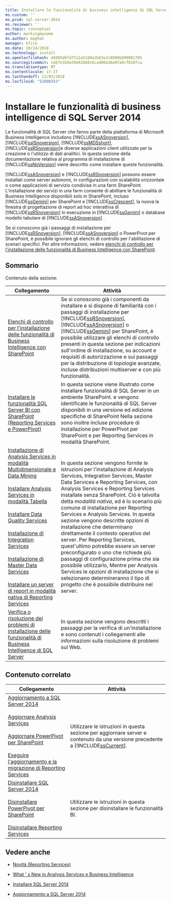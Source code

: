 ```yaml
---
title: Installare le funzionalità di business intelligence di SQL Server 2014
ms.custom: ''
ms.prod: sql-server-2014
ms.reviewer: ''
ms.topic: conceptual
author: markingmyname
ms.author: maghan
manager: kfile
ms.date: 10/24/2018
ms.technology: install
ms.openlocfilehash: 44805d6fd7512a5180a2b62e2c8808b890901705
ms.sourcegitcommit: ceb7e1b9e29e02bb0c6ca400a36e0fa9cf010fca
ms.translationtype: MT
ms.contentlocale: it-IT
ms.lasthandoff: 12/03/2018
ms.locfileid: "52808353"
---
```

# <a name="install-sql-server-2014-bi-features"></a>Installare le funzionalità di business intelligence di SQL Server 2014

  Le funzionalità di SQL Server che fanno parte della piattaforma di Microsoft Business Intelligence includono [!INCLUDE[ssASnoversion](../../includes/ssasnoversion-md.md)], [!INCLUDE[ssISnoversion](../../includes/ssisnoversion-md.md)], [!INCLUDE[ssMDSshort](../../includes/ssmdsshort-md.md)], [!INCLUDE[ssRSnoversion](../../includes/ssrsnoversion-md.md)]e diverse applicazioni client utilizzate per la creazione o l'utilizzo di dati analitici. In questa sezione della documentazione relativa al programma di installazione di [!INCLUDE[ssNoVersion](../../includes/ssnoversion-md.md)] viene descritto come installare queste funzionalità.  
  
 [!INCLUDE[ssASnoversion](../../includes/ssasnoversion-md.md)] e [!INCLUDE[ssRSnoversion](../../includes/ssrsnoversion-md.md)] possono essere installati come server autonomi, in configurazioni con scalabilità orizzontale o come applicazioni di servizio condivise in una farm SharePoint. L'installazione dei servizi in una farm consente di abilitare le funzionalità di Business Intelligence disponibili solo in SharePoint, incluso [!INCLUDE[ssGemini](../../includes/ssgemini-md.md)] per SharePoint e [!INCLUDE[ssCrescent](../../includes/sscrescent-md.md)], la nuova la finestra di progettazione di report ad hoc interattiva di [!INCLUDE[ssRSnoversion](../../includes/ssrsnoversion-md.md)] in esecuzione in [!INCLUDE[ssGemini](../../includes/ssgemini-md.md)] o database modello tabulare di [!INCLUDE[ssASnoversion](../../includes/ssasnoversion-md.md)] .  
  
 Se si conoscono già i passaggi di installazione per [!INCLUDE[ssRSnoversion](../../includes/ssrsnoversion-md.md)], [!INCLUDE[ssASnoversion](../../includes/ssasnoversion-md.md)] o PowerPivot per SharePoint, è possibile ignorare gli elenchi di controllo per l'abilitazione di scenari specifici. Per altre informazioni, vedere [elenchi di controllo per l'installazione delle funzionalità di Business Intelligence con SharePoint](checklists-for-installing-bi-features-with-sharepoint.md).  
  
## <a name="contents"></a>Sommario

Contenuto della sezione:
  
|Collegamento|Attività|  
|----------|----------|  
|[Elenchi di controllo per l'installazione delle funzionalità di Business Intelligence con SharePoint](checklists-for-installing-bi-features-with-sharepoint.md)|Se si conoscono già i componenti da installare e si dispone di familiarità con i passaggi di installazione per [!INCLUDE[ssRSnoversion](../../includes/ssrsnoversion-md.md)], [!INCLUDE[ssASnoversion](../../includes/ssasnoversion-md.md)] o [!INCLUDE[ssGemini](../../includes/ssgemini-md.md)] per SharePoint, è possibile utilizzare gli elenchi di controllo presenti in questa sezione per indicazioni sull'ordine di installazione, su account e requisiti di autorizzazione e sui passaggi per la distribuzione di topologie avanzate, incluse distribuzioni multiserver e con più funzionalità.|  
|[Installare le funzionalità SQL Server BI con SharePoint &#40;Reporting Services e PowerPivot&#41;](install-sql-server-bi-features-sharepoint-powerpivot-reporting-services.md)|In questa sezione viene illustrato come installare funzionalità di SQL Server in un ambiente SharePoint. e vengono identificate le funzionalità di SQL Server disponibili in una versione ed edizione specifiche di SharePoint Nella sezione sono inoltre incluse procedure di installazione per PowerPivot per SharePoint e per Reporting Services in modalità SharePoint.|  
|[Installazione di Analysis Services in modalità Multidimensionale e Data Mining](install-analysis-services-in-multidimensional-and-data-mining-mode.md)<br /><br /> [Installare Analysis Services in modalità Tabella](../../analysis-services/instances/install-windows/install-analysis-services.md)<br /><br /> [Installare Data Quality Services](../../data-quality-services/install-windows/install-data-quality-services.md)<br /><br /> [Installazione di Integration Services](../../integration-services/install-windows/install-integration-services.md)<br /><br /> [Installazione di Master Data Services](../../master-data-services/install-windows/install-master-data-services.md)<br /><br /> [Installare un server di report in modalità nativa di Reporting Services](../../reporting-services/install-windows/install-reporting-services-native-mode-report-server.md)|In questa sezione vengono fornite le istruzioni per l'installazione di Analysis Services, Integration Services, Master Data Services e Reporting Services, con Analysis Services e Reporting Services installate senza SharePoint. Ciò è talvolta detta *modalità nativa*, ed è lo scenario più comune di installazione per Reporting Services e Analysis Services. In questa sezione vengono descritte opzioni di installazione che determinano direttamente il contesto operativo del server. Per Reporting Services, quest'ultimo potrebbe essere un server preconfigurato o uno che richiede più passaggi di configurazione prima che sia possibile utilizzarlo, Mentre per Analysis Services le opzioni di installazione che si selezionano determineranno il tipo di progetto che è possibile distribuire nel server.|  
|[Verifica o risoluzione dei problemi di installazione delle funzionalità di Business Intelligence di SQL Server](../../../2014/sql-server/install/verify-or-troubleshoot-sql-server-bi-feature-installation-problems.md)|In questa sezione vengono descritti i passaggi per la verifica di un'installazione e sono contenuti i collegamenti alle informazioni sulla risoluzione di problemi sul Web.|  
  
## <a name="related-content"></a>Contenuto correlato  
  
|Collegamento|Attività|  
|----------|----------|  
|[Aggiornamento a SQL Server 2014](../../database-engine/install-windows/upgrade-sql-server.md)<br /><br /> [Aggiornare Analysis Services](../../database-engine/install-windows/upgrade-analysis-services.md)<br /><br /> [Aggiornare PowerPivot per SharePoint](../../database-engine/install-windows/upgrade-power-pivot-for-sharepoint.md)<br /><br /> [Eseguire l'aggiornamento e la migrazione di Reporting Services](../../reporting-services/install-windows/upgrade-and-migrate-reporting-services.md)|Utilizzare le istruzioni in questa sezione per aggiornare server e contenuto da una versione precedente a [!INCLUDE[ssCurrent](../../includes/sscurrent-md.md)].|  
|[Disinstallare SQL Server 2014](uninstall-sql-server.md)<br /><br /> [Disinstallare PowerPivot per SharePoint](../../../2014/sql-server/install/uninstall-power-pivot-for-sharepoint.md)<br /><br /> [Disinstallare Reporting Services](../../../2014/sql-server/install/uninstall-reporting-services.md)|Utilizzare le istruzioni in questa sezione per disinstallare le funzionalità BI.|  
  
## <a name="see-also"></a>Vedere anche

* [Novità &#40;Reporting Services&#41;](../../../2014/reporting-services/what-s-new-reporting-services.md)

* [What ' s New in Analysis Services e Business Intelligence](../../analysis-services/what-s-new-in-analysis-services.md)

* [Installare SQL Server 2014](../../database-engine/install-windows/install-sql-server.md)

* [Aggiornamento a SQL Server 2014](../../database-engine/install-windows/upgrade-sql-server.md)
